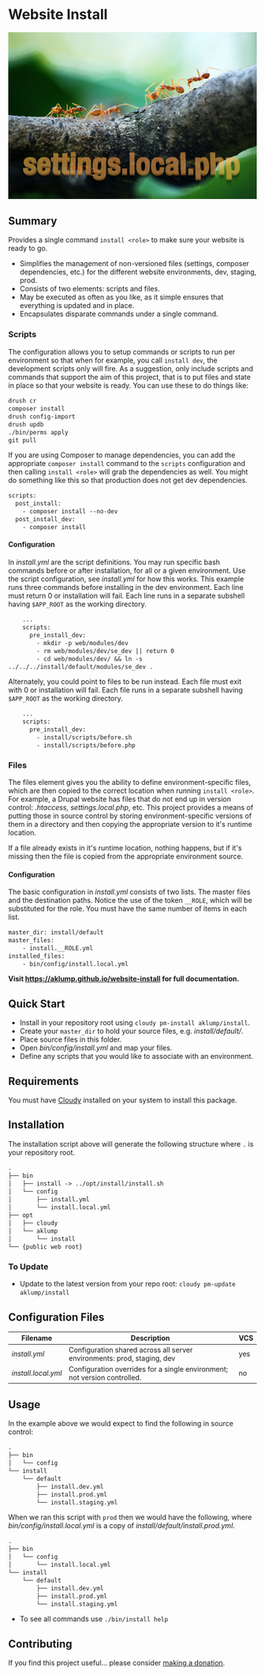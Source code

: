 # Website Install

![install](images/screenshot.jpg)

## Summary

Provides a single command `install <role>` to make sure your website is ready to go.

* Simplifies the management of non-versioned files (settings, composer dependencies, etc.) for the different website environments, dev, staging, prod.
* Consists of two elements: scripts and files.
* May be executed as often as you like, as it simple ensures that everything is updated and in place.
* Encapsulates disparate commands under a single command.

### Scripts

The configuration allows you to setup commands or scripts to run per environment so that when for example, you call `install dev`, the development scripts only will fire.  As a suggestion, only include scripts and commands that support the aim of this project, that is to put files and state in place so that your website is ready.  You can use these to do things like:
    
    drush cr
    composer install
    drush config-import
    drush updb
    ./bin/perms apply
    git pull

If you are using Composer to manage dependencies, you can add the appropriate `composer install` command to the `scripts` configuration and then calling `install <role>` will grab the dependencies as well.  You might do something like this so that production does not get dev dependencies.

    scripts:
      post_install:
        - composer install --no-dev
      post_install_dev:
        - composer install        

#### Configuration 

In _install.yml_ are the script definitions.  You may run specific bash commands before or after installation, for all or a given environment.  Use the script configuration, see _install.yml_ for how this works.  This example runs three commands before installing in the dev environment.  Each line must return 0 or installation will fail.  Each line runs in a separate subshell having `$APP_ROOT` as the working directory.
    
        ...
        scripts:
          pre_install_dev:
            - mkdir -p web/modules/dev
            - rm web/modules/dev/se_dev || return 0
            - cd web/modules/dev/ && ln -s ../../../install/default/modules/se_dev .    

Alternately, you could point to files to be run instead.  Each file must exit with 0 or installation will fail.  Each file runs in a separate subshell having `$APP_ROOT` as the working directory.
                                                              

        ...
        scripts:
          pre_install_dev:
            - install/scripts/before.sh
            - install/scripts/before.php
            
### Files

The files element gives you the ability to define environment-specific files, which are then copied to the correct location when running `install <role>`.  For example, a Drupal website has files that do not end up in version control: _.htaccess, settings.local.php_, etc.  This project provides a means of putting those in source control by storing environment-specific versions of them in a directory and then copying the appropriate version to it's runtime location.

If a file already exists in it's runtime location, nothing happens, but if it's missing then the file is copied from the appropriate environment source.

#### Configuration

The basic configuration in _install.yml_ consists of two lists.  The master files and the destination paths.  Notice the use of the token `__ROLE`, which will be substituted for the role.  You must have the same number of items in each list.

    master_dir: install/default
    master_files:
        - install.__ROLE.yml
    installed_files:
        - bin/config/install.local.yml

**Visit <https://aklump.github.io/website-install> for full documentation.**

## Quick Start

- Install in your repository root using `cloudy pm-install aklump/install`.
- Create your `master_dir` to hold your source files, e.g. _install/default/_.
- Place source files in this folder.
- Open _bin/config/install.yml_ and map your files.
- Define any scripts that you would like to associate with an environment.

## Requirements

You must have [Cloudy](https://github.com/aklump/cloudy) installed on your system to install this package.

## Installation

The installation script above will generate the following structure where `.` is your repository root.

    .
    ├── bin
    │   ├── install -> ../opt/install/install.sh
    │   └── config
    │       ├── install.yml
    │       └── install.local.yml
    ├── opt
    │   ├── cloudy
    │   └── aklump
    │       └── install
    └── {public web root}

    
### To Update

- Update to the latest version from your repo root: `cloudy pm-update aklump/install`

## Configuration Files

| Filename | Description | VCS |
|----------|----------|---|
| _install.yml_ | Configuration shared across all server environments: prod, staging, dev  | yes |
| _install.local.yml_ | Configuration overrides for a single environment; not version controlled. | no |

## Usage

In the example above we would expect to find the following in source control:

    .
    ├── bin
    │   └── config
    └── install
        └── default
            ├── install.dev.yml
            ├── install.prod.yml
            └── install.staging.yml

When we ran this script with `prod` then we would have the following, where _bin/config/install.local.yml_ is a copy of _install/default/install.prod.yml_.

    .
    ├── bin
    │   └── config
    │       └── install.local.yml
    └── install
        └── default
            ├── install.dev.yml
            ├── install.prod.yml
            └── install.staging.yml


* To see all commands use `./bin/install help`

## Contributing

If you find this project useful... please consider [making a donation](https://www.paypal.com/cgi-bin/webscr?cmd=_s-xclick&hosted_button_id=4E5KZHDQCEUV8&item_name=Gratitude%20for%20aklump%2Fwebsite-install).
